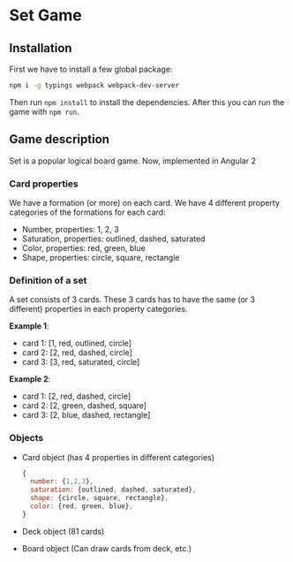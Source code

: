 # Set Game

## Installation

First we have to install a few global package: 

```bash
npm i -g typings webpack webpack-dev-server
```

Then run `npm install` to install the dependencies. After this you can run the game with `npm run`.

## Game description

Set is a popular logical board game. Now, implemented in Angular 2

### Card properties

We have a formation (or more) on each card.
We have 4 different property categories of the formations for each card:

- Number, properties: 1, 2, 3
- Saturation, properties: outlined, dashed, saturated
- Color, properties: red, green, blue
- Shape, properties: circle, square, rectangle

### Definition of a set

A set consists of 3 cards. These 3 cards has to have the same (or 3 different) properties in each property categories.

**Example 1**:

- card 1: [1, red, outlined, circle]
- card 2: [2, red, dashed, circle]
- card 3: [3, red, saturated, circle]

**Example 2**:

- card 1: [2, red, dashed, circle]
- card 2: [2, green, dashed, square]
- card 3: [2, blue, dashed, rectangle]

### Objects

- Card object (has 4 properties in different categories)
  ```javascript
  {
    number: {1,2,3},
    saturation: {outlined, dashed, saturated},
    shape: {circle, square, rectangle},
    color: {red, green, blue},
  }
  ```

- Deck object (81 cards)
- Board object (Can draw cards from deck, etc.)
